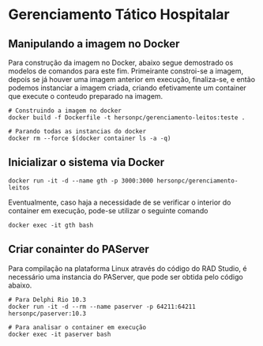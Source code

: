 # Gerenciamento Tático Hospitalar


## Manipulando a imagem no Docker

Para construção da imagem no Docker, abaixo segue demostrado os modelos de comandos para este fim. Primeirante constroi-se a imagem, depois se já houver uma imagem anterior em execução, finaliza-se, e então podemos instanciar a imagem criada, criando efetivamente um container que execute o conteudo preparado na imagem.

```
# Construindo a imagem no docker
docker build -f Dockerfile -t hersonpc/gerenciamento-leitos:teste .

# Parando todas as instancias do docker
docker rm --force $(docker container ls -a -q)
```

## Inicializar o sistema via Docker

```
docker run -it -d --name gth -p 3000:3000 hersonpc/gerenciamento-leitos
```

Eventualmente, caso haja a necessidade de se verificar o interior do container em execução, pode-se utilizar o seguinte comando

```
docker exec -it gth bash
```

## Criar conainter do PAServer

Para compilação na plataforma Linux através do código do RAD Studio, é necessário uma instancia do PAServer, que pode ser obtida pelo código abaixo.

```
# Para Delphi Rio 10.3
docker run -it -d --rm --name paserver -p 64211:64211 hersonpc/paserver:10.3

# Para analisar o container em execução
docker exec -it paserver bash
```